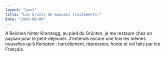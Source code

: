 ```yaml
---
layout: "post"
title: "Les bruits de mauvais traitements."
date: "1945-06-06"
---
```


A Reichen hinter Kranzegg, au pied du Grünten, je me restaure chez un paysan pour le petit-déjeuner. J'entends encore une fois les mêmes nouvelles qu’à Kempten : harcèlement, répression, honte et vol faits par les Français.


<div class="histoire"></div>

<div class="commentaire"></div>